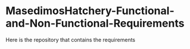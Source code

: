 # MasedimosHatchery-Functional-and-Non-Functional-Requirements
Here is the repository that contains the requirements

